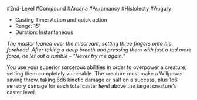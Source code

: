 #2nd-Level #Compound #Arcana #Auramancy  #Histolecty #Augury
 
- Casting Time: Action and quick action
- Range: 15'
- Duration: Instantaneous
 
_The master leaned over the miscreant, setting three fingers onto his forehead. After taking a deep breath and pressing them with just a tad more force, he let out a rumble - "Never try me again."_
 
You use your superior sorcerous abilities in order to overpower a creature, setting them completely vulnerable. The creature must make a Willpower saving throw, taking 6d6 kinetic damage or half on a success, plus 1d6 sensory damage for each total caster level above the target creature's caster level.